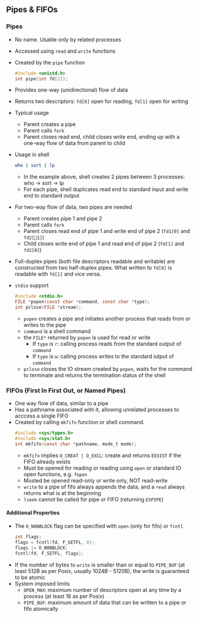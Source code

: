 ## Pipes & FIFOs
### Pipes
* No name. Usable only by related processes
* Accessed using `read` and `write` functions
* Created by the `pipe` function
    ```c
    #include <unistd.h>
    int pipe(int fd[2]);
    ```
* Provides one-way (unidirectional) flow of data
* Returns two descriptors: `fd[0]` open for reading, `fd[1]` open for writing 
* Typical usage
    - Parent creates a pipe
    - Parent calls `fork`
    - Parent closes read end, child closes write end, ending up with a one-way flow of data from parent to child
* Usage in shell

    ```bash
    who | sort | lp
    ```
    
    - In the example above, shell creates 2 pipes between 3 processes: who -> sort -> lp
    - For each pipe, shell duplicates read end to standard input and write end to standard output
* For two-way flow of data, two pipes are needed
    - Parent creates pipe 1 and pipe 2
    - Parent calls `fork`
    - Parent closes read end of pipe 1 and write end of pipe 2 (`fd1[0]` and `fd2[1]`)
    - Child closes write end of pipe 1 and read end of pipe 2 (`fd[1]` and `fd2[0]`)
* Full-duplex pipes (both file descriptors readable and writable) are constructed from two half-duplex pipes. What written to `fd[0]` is readable with `fd[1]` and vice versa.
* `stdio` support

    ```c
    #include <stdio.h>
    FILE *popen(const char *command, const char *type);
    int pclose(FILE *stream);
    ```
    
    - `popen` creates a pipe and initiates another process that reads from or writes to the pipe
    - `command` is a shell command
    - the `FILE*` returned by `popen` is used for read or write
        + If `type` is `r`: calling process reads from the standard output of `command`
        + If `type` is `w`: calling process writes to the standard iutput of `command`
    - `pclose` closes the IO stream created by `popen`, waits for the command 
    to terminate and returns the termination status of the shell

### FIFOs (First In First Out, or Named Pipes)
* One way flow of data, similar to a pipe
* Has a pathname associated with it, allowing unrelated processes to acccess a single FIFO
* Created by calling `mkfifo` function or shell command.
    ```c
    #include <sys/types.h>
    #include <sys/stat.h>
    int mkfifo(const char *pathname, mode_t mode);
    ```
    - `mkfifo` implies `O_CREAT | O_EXCL`: create and returns `EEXIST` if the FIFO already exists
    - Must be opened for reading or reading using `open` or standard IO open functions, e.g. `fopen`
    - Musted be opened read-only or write only, NOT read-write
    - `write` to a pipe of fifo always appends the data, and a `read` always returns what is at the beginning
    - `lseek` cannot be called for pipe or FIFO (returning `ESPIPE`)
#### Additional Properties
* The `O_NONBLOCK` flag can be specified with `open` (only for fifo) or `fcntl`
    ```c
    int flags;
    flags = fcntl(fd, F_GETFL, 0);
    flags |= O_NONBLOCK;
    fcntl(fd, F_SETFL, flags);
    ```
* If the number of bytes to `write` is smaller than or equal to `PIPE_BUF` (at least 512B as per Posix, usually 1024B - 5120B), the write is guaranteed to be atomic
* System imposed limits
    - `OPEN_MAX`: maximum number of descriptors open at any time by a process (at least 16 as per Posix)
    - `PIPE_BUF`: maximum amount of data that can be written to a pipe or fifo atomically

